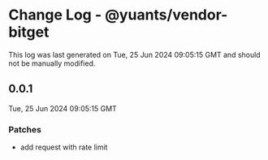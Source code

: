 # Change Log - @yuants/vendor-bitget

This log was last generated on Tue, 25 Jun 2024 09:05:15 GMT and should not be manually modified.

## 0.0.1
Tue, 25 Jun 2024 09:05:15 GMT

### Patches

- add request with rate limit

